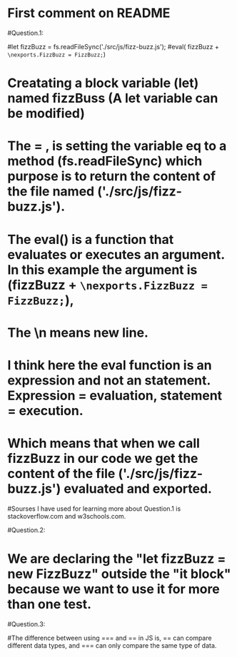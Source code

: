 
# First comment on README

#Question.1:

#let  fizzBuzz = fs.readFileSync('./src/js/fizz-buzz.js'); 
#eval( fizzBuzz + `\nexports.FizzBuzz = FizzBuzz;`)

# Creatating a block variable (let) named fizzBuss (A let variable can be modified) 
# The = , is setting the variable eq to a method (fs.readFileSync) which purpose is to return the content of the file named ('./src/js/fizz-buzz.js').

# The eval() is a function that evaluates or executes an argument. In this example the argument is (fizzBuzz + `\nexports.FizzBuzz = FizzBuzz;`), 
# The \n means new line.
# I think here the eval function is an expression and not an statement. Expression = evaluation, statement = execution.

# Which means that when we call fizzBuzz in our code we get the content of the file ('./src/js/fizz-buzz.js') evaluated and exported.
#Sourses I have used for learning more about Question.1 is stackoverflow.com and w3schools.com.

#Question.2:

# We are declaring the "let fizzBuzz = new FizzBuzz" outside the "it block" because we want to use it for more than one test.

#Question.3:

#The difference between using === and == in JS is, == can compare different data types, and === can only compare the same type of data.

